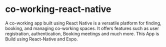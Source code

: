 # co-working-react-native
A co-working app built using React Native is a versatile platform for finding, booking, and managing co-working spaces. It offers features such as user registration, authentication, Booking meetings and much more. This App is Build using React-Native and Expo.
